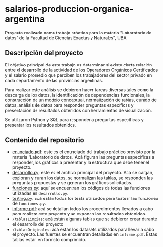 # salarios-produccion-organica-argentina

Proyecto realizado como trabajo práctico para la materia "Laboratorio de datos" de la Facultad de Ciencias Exactas y Naturales", UBA.

## Descripción del proyecto

El objetivo principal de este trabajo es determinar si existe cierta relación entre el desarrollo de la actividad de los Operadores Orgánicos Certificados y el salario promedio que perciben los trabajadores del sector privado en cada departamento de las provincias argentinas. 

Para realizar este análisis se debieron hacer tareas diversas tales como la descarga de los datos, la identificación de dependencias funcionales, la construcción de un modelo conceptual, normalización de tablas, curado de datos, análisis de datos para responder preguntas específicas y presentación de resultados obtenidos con herramientas de visualización. 

Se utilizaron Python y SQL para responder a preguntas específicas y presentar los resultados obtenidos. 

## Contenido del repositorio

- [enunciado.pdf](./enunciado.pdf): este es el enunciado del trabajo práctico provisto por la materia 'Laboratorio de datos'. Acá     figuran las preguntas específicas a responder, los gráficos a presentar y la estructura que debe tener el         proyecto. 
- [desarrollo.py](./desarrollo.py): este es el archivo principal del proyecto. Acá se cargan, exploran
  y curan los datos, se normalizan las tablas, se responden las preguntas propuestas y se generan los gráficos solicitados.
- [funciones.py](./funciones.py): aquí se encuentran los códigos de todas las funciones utilizadas en `desarrollo.py`.
- [testing.py](./testing.py): acá están todos los tests utilizados para testear las funciones de `funciones.py`.
- [informe.pdf](./informe.pdf): acá se detallan todos los procedimientos llevados a cabo para realizar este proyecto y se exponen   los resultados obtenidos. 
- `/tablasLimpias`: acá están algunas tablas que se debieron crear durante el desarrollo del proyecto
- `/tablasOriginales`: acá están los datasets utilizados para llevar a cabo el proyecto. Las fuentes se           encuentran detalladas en `informe.pdf`. Estas tablas están en formato comprimido. 
